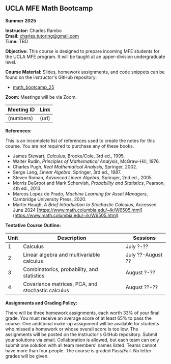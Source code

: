 ## UCLA MFE Math Bootcamp

**Summer 2025**

**Instructor:** Charles Rambo  
**Email:** [charles.tutoring@gmail.com](mailto:charles.tutoring@gmail.com)  
**Time:** TBD  

**Objective:** This course is designed to prepare incoming MFE students for the UCLA MFE program. It will be taught at an upper-division undergraduate level.

**Course Material:** Slides, homework assignments, and code snippets can be found on the instructor's GitHub repository:

* [math_bootcamp_25](https://github.com/charlesrambo/math_bootcamp_25)

**Zoom:** Meetings will be via Zoom.

| Meeting ID | Link |
|---|---|
| (numbers) | (url) |

**References:**

This is an incomplete list of references used to create the notes for this course. You are not required to purchase any of these books.

* James Stewart, *Calculus*, Brooke/Cole, 3rd ed., 1995.
* Walter Rudin, *Principles of Mathematical Analysis*, McGraw-Hill, 1976.
* Charles Pugh, *Real Mathematical Analysis*, Springer, 2002.
* Serge Lang, *Linear Algebra*, Springer, 3rd ed., 1987.
* Steven Roman, *Advanced Linear Algebra*, Springer, 2nd ed., 2005.
* Morris DeGroot and Mark Schervish, *Probability and Statistics*, Pearson, 4th ed., 2013.
* Marcos Lopez de Prado, *Machine Learning for Asset Managers*, Cambridge University Press, 2020.
* Martin Haugh, *A Brief Introduction to Stochastic Calculus*, Accessed June 2024 [https://www.math.columbia.edu/~ik/W6505.html](https://www.math.columbia.edu/~ik/W6505.html)

**Tentative Course Outline:**

| Unit | Description | Sessions |
|---|---|---|
| 1 | Calculus | July ?-?? |
| 2 | Linear algebra and multivariable calculus | July ??-August ?? |
| 3 | Combinatorics, probability, and statistics | August ?-?? |
| 4 | Covariance matrices, PCA, and stochastic calculus | August ??-?? |

**Assignments and Grading Policy:**

There will be three homework assignments, each worth 33% of your final grade. You must receive an average score of at least 65% to pass the course. One additional make-up assignment will be available for students who missed a homework or whose overall score is too low. The assignments will be posted on the instructor's GitHub repository. Submit your solutions via email. Collaboration is allowed, but each team can only submit one solution with all team members' names listed. Teams cannot have more than four people. The course is graded Pass/Fail. No letter grades will be given.
